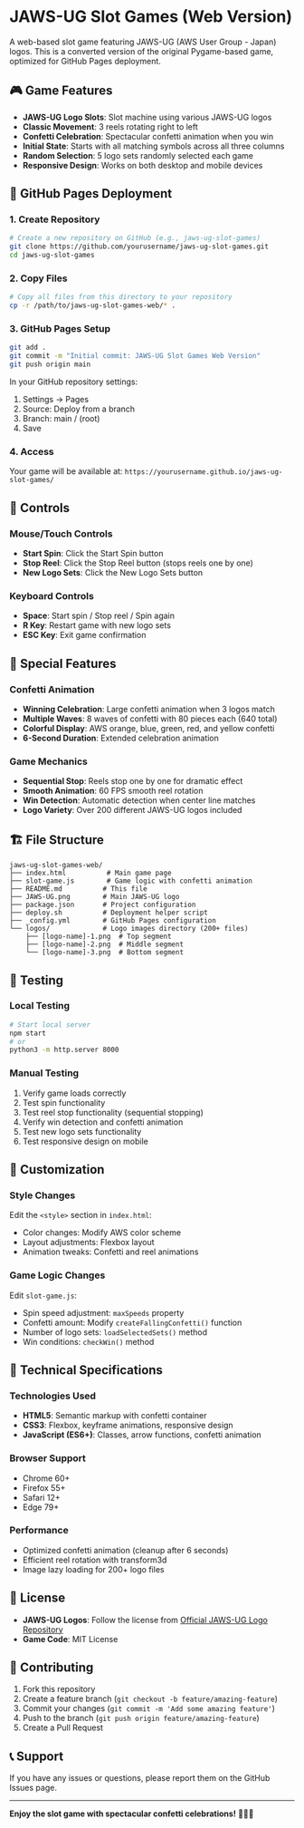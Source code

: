 # JAWS-UG Slot Games (Web Version)
<!-- Last Updated: July 13, 2025 -->

A web-based slot game featuring JAWS-UG (AWS User Group - Japan) logos. This is a converted version of the original Pygame-based game, optimized for GitHub Pages deployment.

## 🎮 Game Features

- **JAWS-UG Logo Slots**: Slot machine using various JAWS-UG logos
- **Classic Movement**: 3 reels rotating right to left
- **Confetti Celebration**: Spectacular confetti animation when you win
- **Initial State**: Starts with all matching symbols across all three columns
- **Random Selection**: 5 logo sets randomly selected each game
- **Responsive Design**: Works on both desktop and mobile devices

## 🚀 GitHub Pages Deployment

### 1. Create Repository
```bash
# Create a new repository on GitHub (e.g., jaws-ug-slot-games)
git clone https://github.com/yourusername/jaws-ug-slot-games.git
cd jaws-ug-slot-games
```

### 2. Copy Files
```bash
# Copy all files from this directory to your repository
cp -r /path/to/jaws-ug-slot-games-web/* .
```

### 3. GitHub Pages Setup
```bash
git add .
git commit -m "Initial commit: JAWS-UG Slot Games Web Version"
git push origin main
```

In your GitHub repository settings:
1. Settings → Pages
2. Source: Deploy from a branch
3. Branch: main / (root)
4. Save

### 4. Access
Your game will be available at: `https://yourusername.github.io/jaws-ug-slot-games/`

## 🎯 Controls

### Mouse/Touch Controls
- **Start Spin**: Click the Start Spin button
- **Stop Reel**: Click the Stop Reel button (stops reels one by one)
- **New Logo Sets**: Click the New Logo Sets button

### Keyboard Controls
- **Space**: Start spin / Stop reel / Spin again
- **R Key**: Restart game with new logo sets
- **ESC Key**: Exit game confirmation

## 🎊 Special Features

### Confetti Animation
- **Winning Celebration**: Large confetti animation when 3 logos match
- **Multiple Waves**: 8 waves of confetti with 80 pieces each (640 total)
- **Colorful Display**: AWS orange, blue, green, red, and yellow confetti
- **6-Second Duration**: Extended celebration animation

### Game Mechanics
- **Sequential Stop**: Reels stop one by one for dramatic effect
- **Smooth Animation**: 60 FPS smooth reel rotation
- **Win Detection**: Automatic detection when center line matches
- **Logo Variety**: Over 200 different JAWS-UG logos included

## 🏗️ File Structure

```
jaws-ug-slot-games-web/
├── index.html          # Main game page
├── slot-game.js        # Game logic with confetti animation
├── README.md          # This file
├── JAWS-UG.png        # Main JAWS-UG logo
├── package.json       # Project configuration
├── deploy.sh          # Deployment helper script
├── _config.yml        # GitHub Pages configuration
└── logos/             # Logo images directory (200+ files)
    ├── [logo-name]-1.png  # Top segment
    ├── [logo-name]-2.png  # Middle segment
    └── [logo-name]-3.png  # Bottom segment
```

## 🧪 Testing

### Local Testing
```bash
# Start local server
npm start
# or
python3 -m http.server 8000
```

### Manual Testing
1. Verify game loads correctly
2. Test spin functionality
3. Test reel stop functionality (sequential stopping)
4. Verify win detection and confetti animation
5. Test new logo sets functionality
6. Test responsive design on mobile

## 🎨 Customization

### Style Changes
Edit the `<style>` section in `index.html`:
- Color changes: Modify AWS color scheme
- Layout adjustments: Flexbox layout
- Animation tweaks: Confetti and reel animations

### Game Logic Changes
Edit `slot-game.js`:
- Spin speed adjustment: `maxSpeeds` property
- Confetti amount: Modify `createFallingConfetti()` function
- Number of logo sets: `loadSelectedSets()` method
- Win conditions: `checkWin()` method

## 🔧 Technical Specifications

### Technologies Used
- **HTML5**: Semantic markup with confetti container
- **CSS3**: Flexbox, keyframe animations, responsive design
- **JavaScript (ES6+)**: Classes, arrow functions, confetti animation

### Browser Support
- Chrome 60+
- Firefox 55+
- Safari 12+
- Edge 79+

### Performance
- Optimized confetti animation (cleanup after 6 seconds)
- Efficient reel rotation with transform3d
- Image lazy loading for 200+ logo files

## 📝 License

- **JAWS-UG Logos**: Follow the license from [Official JAWS-UG Logo Repository](https://github.com/jaws-ug/logo)
- **Game Code**: MIT License

## 🤝 Contributing

1. Fork this repository
2. Create a feature branch (`git checkout -b feature/amazing-feature`)
3. Commit your changes (`git commit -m 'Add some amazing feature'`)
4. Push to the branch (`git push origin feature/amazing-feature`)
5. Create a Pull Request

## 📞 Support

If you have any issues or questions, please report them on the GitHub Issues page.

---

**Enjoy the slot game with spectacular confetti celebrations!** 🎰🎊✨
